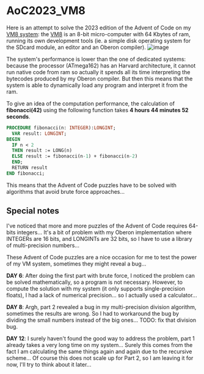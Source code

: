 # AoC2023_VM8

Here is an attempt to solve the 2023 edition of the Advent of Code on my [VM8 system](https://github.com/Oric4ever/VM8-Oberon-System):
the [VM8](https://github.com/Oric4ever/V-M8) is an 8-bit micro-computer with 64 Kbytes of ram, running its own development tools (ie. a simple disk operating system for the SDcard module, an editor and an Oberon compiler).
![image](https://github.com/Oric4ever/AoC2023_VM8/assets/42356653/4407e4ff-04f2-4330-8ece-fe08f1ee8f06)


The system's performance is lower than the one of dedicated systems: because the processor (ATmega162) has an Harvard architecture, it cannot run native code from ram so actually it spends all its time interpreting the bytecodes produced by my Oberon compiler.
But then this means that the system is able to dynamically load any program and interpret it from the ram.

To give an idea of the computation performance, the calculation of **fibonacci(42)** using the following function takes **4 hours 44 minutes 52 seconds**.

```pascal
PROCEDURE fibonacci(n: INTEGER):LONGINT;
  VAR result: LONGINT;
BEGIN
  IF n < 2
  THEN result := LONG(n)
  ELSE result := fibonacci(n-1) + fibonacci(n-2)
  END;
  RETURN result
END fibonacci;
```

This means that the Advent of Code puzzles have to be solved with algorithms that avoid brute force approaches...


## Special notes

I've noticed that more and more puzzles of the Advent of Code requires 64-bits integers... It's a bit of problem with my Oberon implementation where INTEGERs are 16 bits, and LONGINTs are 32 bits, so I have to use a library of multi-precision numbers...

These Advent of Code puzzles are a nice occasion for me to test the power of my VM system, sometimes they might reveal a bug...

**DAY 6**: After doing the first part with brute force, I noticed the problem can be solved mathematically, so a program is not necessary. However, to compute the solution with my system (it only supports single-precision floats), I had a lack of numerical precision... so I actually used a calculator...

**DAY 8**: Argh, part 2 revealed a bug in my multi-precision division algorithm, sometimes the results are wrong. So I had to workaround the bug by dividing the small numbers instead of the big ones... TODO: fix that division bug.

**DAY 12**: I surely haven't found the good way to address the problem, part 1 already takes a very long time on my system... Surely this comes from the fact I am calculating the same things again and again due to the recursive scheme... Of course this does not scale up for Part 2, so I am leaving it for now, I'll try to think about it later...
